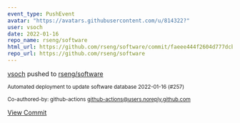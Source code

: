 ```yaml
---
event_type: PushEvent
avatar: "https://avatars.githubusercontent.com/u/814322?"
user: vsoch
date: 2022-01-16
repo_name: rseng/software
html_url: https://github.com/rseng/software/commit/faeee444f2604d777dcb9673de13b8ec1980f909
repo_url: https://github.com/rseng/software
---
```


<a href='https://github.com/vsoch' target='_blank'>vsoch</a> pushed to <a href='https://github.com/rseng/software' target='_blank'>rseng/software</a>

<small>Automated deployment to update software database 2022-01-16 (#257)

Co-authored-by: github-actions <github-actions@users.noreply.github.com></small>

<a href='https://github.com/rseng/software/commit/faeee444f2604d777dcb9673de13b8ec1980f909' target='_blank'>View Commit</a>